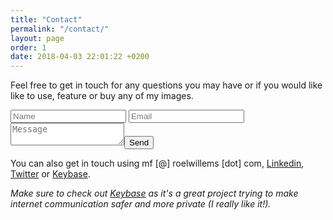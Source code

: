 ```yaml
---
title: "Contact"
permalink: "/contact/"
layout: page
order: 1
date: 2018-04-03 22:01:22 +0200
---
```

Feel free to get in touch for any questions you may have or if you would like like to use, feature or buy any of my images.

<div class="browse-menu">
<div class="grid-item widget widget-contact">
     <div class="clearfix widget-content">
     <form action="https://formspree.io/mf@roelwillems.com" method="POST">
<input type="text" placeholder="Name" name="name">
<input type="email" name="email" placeholder="Email"><textarea name="message" placeholder="Message"></textarea><button type="submit">Send</button></form></div></div></div>

	
You can also get in touch using mf [@] roelwillems [dot] com,  [Linkedin](https://www.linkedin.com/in/roelwillems), [Twitter](https://twitter.com/roelwillems) or [Keybase](https://keybase.io/roelwillems).

_Make sure to check out [Keybase](https://keybase.io/) as it's a great project trying to make internet communication safer and more private (I really like it!)._
